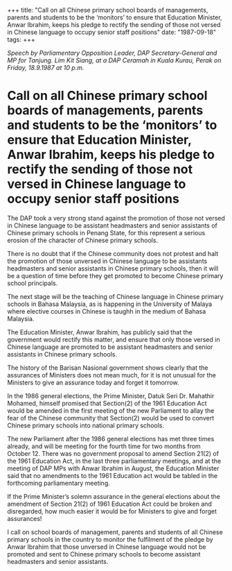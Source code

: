 +++ 
title: "Call on all Chinese primary school boards of managements, parents and students to be the ‘monitors’ to ensure that Education Minister, Anwar Ibrahim, keeps his pledge to rectify the sending of those not versed in Chinese language to occupy senior staff positions"
date: "1987-09-18"
tags:
+++

_Speech by Parliamentary Opposition Leader, DAP Secretary-General and MP for Tanjung. Lim Kit Siang, at a DAP Ceramah in Kuala Kurau, Perak on Friday, 18.9.1987 at 10 p.m._

# Call on all Chinese primary school boards of managements, parents and students to be the ‘monitors’ to ensure that Education Minister, Anwar Ibrahim, keeps his pledge to rectify the sending of those not versed in Chinese language to occupy senior staff positions
				
The DAP took a very strong stand against the promotion of those not versed in Chinese language to be assistant headmasters and senior assistants of Chinese primary schools in Penang State, for this represent a serious erosion of the character of Chinese primary schools.</u>

There is no doubt that if the Chinese community does not protest and halt the promotion of those unversed in Chinese language to be assistants headmasters and senior assistants in Chinese primary schools, then it will be a question of time before they get promoted to become Chinese primary school principals.

The next stage will be the teaching of Chinese language in Chinese primary schools in Bahasa Malaysia, as is happening in the University of Malaya where elective courses in Chinese is taughh in the medium of Bahasa Malaysia.

The Education Minister, Anwar Ibrahim, has publicly said that the government would rectify this matter, and ensure that only those versed in Chinese language are promoted to be assistant headmasters and senior assistants in Chinese primary schools.

The history of the Barisan Nasional government shows clearly that the assurances of Ministers does not mean much, for it is not unusual for the Ministers to give an assurance today and forget it tomorrow.

In the 1986 general elections, the Prime Minister, Datuk Seri Dr. Mahathir Mohamed, himself promised that Section(2) of the 1961 Education Act would be amended in the first meeting of the new Parliament to allay the fear of the Chinese community that Section(2) would be used to convert Chinese primary schools into national primary schools.

The new Parliament after the 1986 general elections has met three times already, and will be meeting for the fourth time for two months from October 12. There was no government proposal to amend Section 21(2) of the 1961 Education Act, in the last three parliamentary meetings, and at the meeting of DAP MPs with Anwar Ibrahim in August, the Education Minister said that no amendments to the 1961 Education act would be tabled in the forthcoming parliamentary meeting.

If the Prime Minister’s solemn assurance in the general elections about the amendment of Section 21(2) of 1961 Education Act could be broken and disregarded, how much easier it would be for Ministers to give and forget assurances!

I call on school boards of management, parents and students of all Chinese primary schools in the country to monitor the fulfilment of the pledge by Anwar Ibrahim that those unversed in Chinese language would not be promoted and sent to Chinese primary schools to become assistant headmasters and senior assistants.
 
